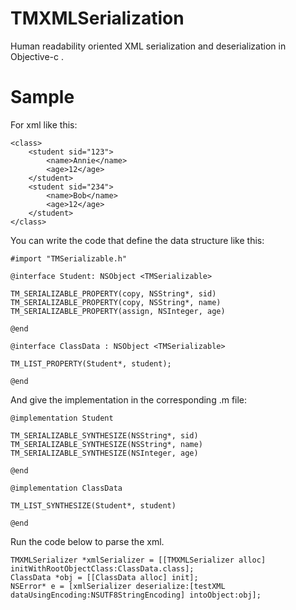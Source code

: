 TMXMLSerialization
==================

Human readability oriented XML serialization and deserialization in Objective-c  .

Sample
=============

For xml like this:

    <class>
        <student sid="123">
            <name>Annie</name>
            <age>12</age>
        </student>
        <student sid="234">
            <name>Bob</name>
            <age>12</age>
        </student>
    </class>

You can write the code that define the data structure like this:

    #import "TMSerializable.h"
    
    @interface Student: NSObject <TMSerializable>

    TM_SERIALIZABLE_PROPERTY(copy, NSString*, sid)
    TM_SERIALIZABLE_PROPERTY(copy, NSString*, name)
    TM_SERIALIZABLE_PROPERTY(assign, NSInteger, age)

    @end

    @interface ClassData : NSObject <TMSerializable>

    TM_LIST_PROPERTY(Student*, student);

    @end

And give the implementation in the corresponding .m file:

    @implementation Student

    TM_SERIALIZABLE_SYNTHESIZE(NSString*, sid)
    TM_SERIALIZABLE_SYNTHESIZE(NSString*, name)
    TM_SERIALIZABLE_SYNTHESIZE(NSInteger, age)

    @end

    @implementation ClassData

    TM_LIST_SYNTHESIZE(Student*, student)

    @end

Run the code below to parse the xml.

    TMXMLSerializer *xmlSerializer = [[TMXMLSerializer alloc] initWithRootObjectClass:ClassData.class];
    ClassData *obj = [[ClassData alloc] init];
    NSError* e = [xmlSerializer deserialize:[testXML dataUsingEncoding:NSUTF8StringEncoding] intoObject:obj];

